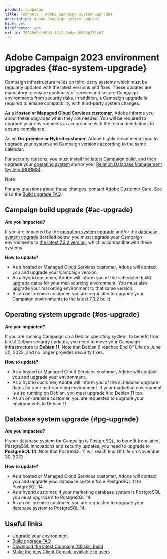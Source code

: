 ```yaml
---
product: campaign
title: Technote - Adobe Campaign system upgrades
description: Adobe Campaign system upgrade
hide: yes
hidefromtoc: yes
exl-id: 78949d94-60b3-44f1-8e5a-d61b5b723e87
---
```

# Adobe Campaign 2023 environment upgrades {#ac-system-upgrade}

Campaign infrastructure relies on third-party systems which must be regularly updated with the latest versions and fixes. These updates are mandatory to ensure continuity of service and secure Campaign environments from security risks. In addition, a Campaign upgrade is required to ensure compatibility with third-party system changes.

As a **Hosted or Managed Cloud Services customer**, Adobe informs you about these upgrades when they are needed. You will be required to upgrade your environments in accordance with the recommendations to ensure compliance.

As an **On-premise or Hybrid customer**, Adobe highly recommends you to upgrade your system and Campaign versions according to the same calendar. 

For security reasons, you must [install the latest Campaign build](#ac-upgrade), and then upgrade your [operating system](#os-upgrade) and/or your [Relation Database Management System (RDBMS)](#pg-upgrade).

>[!NOTE]
>
>For any questions about these changes, contact [Adobe Customer Care](https://helpx.adobe.com/enterprise/admin-guide.html/enterprise/using/support-for-experience-cloud.ug.html). See also the [Build upgrade FAQ](../../platform/using/faq-build-upgrade.md).
>

## Campaign build upgrade {#ac-upgrade}

**Are you impacted?**

If you are impacted by the [operating system upgrade](#os-upgrade) and/or the [database system upgrade](#pg-upgrade) detailed below, you must upgrade your Campaign environments to [the latest 7.3.2 version](../../rn/using/latest-release.m#release-7-3-2), which is compatible with these systems.

**How to update?**

* As a hosted or Managed Cloud Services customer, Adobe will contact you and upgrade your Campaign version.
* As a hybrid customer, Adobe will inform you of the scheduled build upgrade dates for your mid-sourcing environment. You must also upgrade your marketing environment to that same version.
* As an on-premise customer, you are requested to upgrade your Campaign environments to the latest 7.3.2 build. 


## Operating system upgrade {#os-upgrade}

**Are you impacted?**

If you are running Campaign on a Debian operating system, to benefit from latest Debian security updates, you need to move your Campaign infrastructure to **Debian 11**. Note that Debian 9 reached End Of Life on June 30, 2022, and no longer provides security fixes.

**How to update?**

* As a hosted or Managed Cloud Services customer, Adobe will contact you and upgrade your environment.
* As a hybrid customer, Adobe will inform you of the scheduled upgrade dates for your mid-sourcing environment. If your marketing environment is also running on Debian, you must upgrade it to Debian 11 too.
* As an on-premise customer, you are requested to upgrade your environments to Debian 11. 

## Database system upgrade {#pg-upgrade}

**Are you impacted?**

If your database system for Campaign is PostgreSQL, to benefit from latest PostgreSQL innovations and security updates, you need to upgrade to **PostgreSQL 14**. Note that PostreSQL 11 will reach End Of Life on November 30, 2022.

**How to update?**

* As a hosted or Managed Cloud Services customer, Adobe will contact you and upgrade your database system from PostgreSQL 11 to PostgreSQL 14.
* As a hybrid customer, if your marketing database system is PostgreSQL, you must upgrade it to PostgreSQL 14.
* As an on-premise customer, you are requested to upgrade your database system to PostgreSQL 14. 


## Useful links

* [Upgrade your environment](../../production/using/build-upgrade.md)
* [Build upgrade FAQ](../../platform/using/faq-build-upgrade.md)
* [Download the latest Campaign Classic build](https://experience.adobe.com/#/downloads/content/software-distribution/en/campaign.html)
* [Make the new Client Console available to users](../../installation/using/client-console-availability-for-windows.md)
